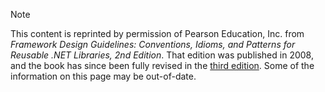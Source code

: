> [!NOTE]
> This content is reprinted by permission of Pearson Education, Inc. from *Framework Design Guidelines: Conventions, Idioms, and Patterns for Reusable .NET Libraries, 2nd Edition*. That edition was published in 2008, and the book has since been fully revised in the [third edition](https://www.informit.com/store/framework-design-guidelines-conventions-idioms-and-9780135896464). Some of the information on this page may be out-of-date.
